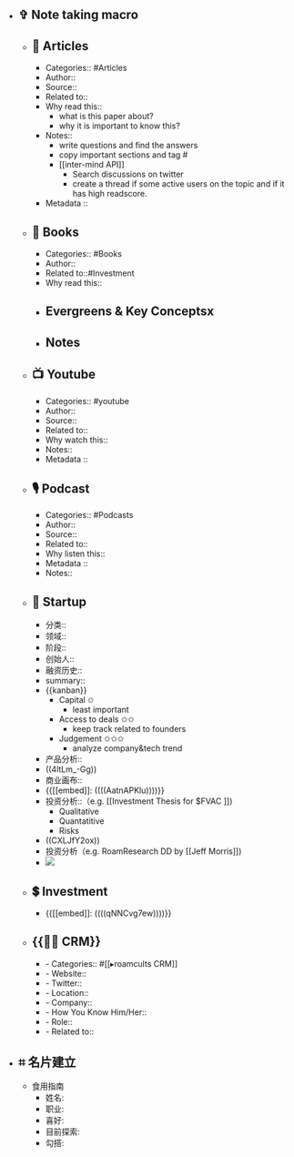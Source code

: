 - ## ✞ Note taking macro
    - ## 📜 Articles
        - Categories:: #Articles
        - Author:: 
        - Source:: 
        - Related to::
        - Why read this::
            - what is this paper about?
            - why it is important to know this?
        - Notes::
            - write questions and find the answers
            - copy important sections and tag #
            - [[inter-mind API]]
                - Search discussions on twitter
                - create a thread if some active users on the topic and if it has high readscore.
        - Metadata ::
    - ## 📙 Books
        - Categories:: #Books
        - Author::
        - Related to::#Investment
        - Why read this::
        - ## Evergreens & Key Conceptsx
        - ## Notes
    - ## 📺 Youtube
        - Categories:: #youtube
        - Author:: 
        - Source::
        - Related to::
        - Why watch this:: 
        - Notes:: 
        - Metadata ::
    - ## 🎙 Podcast
        - Categories:: #Podcasts
        - Author:: 
        - Source:: 
        - Related to::
        - Why listen this::
        - Metadata ::
        - Notes::
    - ## 🦄️ Startup
        - 分类::
        - 领域::
        - 阶段::
        - 创始人::
        - 融资历史::
        - summary::
        - {{kanban}}
            - Capital ✩
                - least important
            - Access to deals ✩✩
                - keep track related to founders
            - Judgement ✩✩✩
                - analyze company&tech trend
        - 产品分析::
        - ((4ltLm_-Gg))
        - 商业画布::
        - {{[[embed]]: ((((AatnAPKlu))))}}
        - 投资分析::（e.g. [[Investment Thesis for $FVAC ]])
            - Qualitative
            - Quantatitive
            - Risks
        - ((CXLJfY2ox))
        - 投资分析（e.g. RoamResearch DD by [[Jeff Morris]])
        - ![](https://firebasestorage.googleapis.com/v0/b/firescript-577a2.appspot.com/o/imgs%2Fapp%2Ffatgarage%2FBXrfE-Fj8E.png?alt=media&token=0da22d4a-0816-4397-944c-c7cd85982095)
    - ## 💲 Investment
        - {{[[embed]]: ((((qNNCvg7ew))))}}
    - ## {{👯‍♀️ CRM}}
        - - Categories:: #[[▸roamcults CRM]]
        - - Website::
        - - Twitter::
        - - Location::
        - - Company::
        - - How You Know Him/Her::
        - - Role::
        - - Related to::
- ## ⌗ 名片建立
    - 食用指南
        - 姓名: 
        - 职业: 
        - 喜好: 
        - 目前探索:
        - 勾搭:
